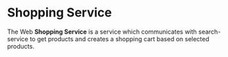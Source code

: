 # Shopping Service

The Web **Shopping Service** is a service which communicates with search-service to get products and creates a shopping cart based on selected products.

